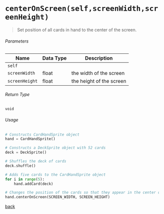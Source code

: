 <!-- Method Name -->

# <code>centerOnScreen(self,screenWidth,screenHeight)</code>

<!-- Method Description -->
> Set position of all cards in hand to the center of the screen.

<!-- Parameters -->
###### Parameters
| Name           | Data Type | Description              |
| -------------- | --------- | ------------------------ |
| `self`         |           |                          |
| `screenWidth`  | float     | the width of the screen  |
| `screenHeight` | float     | the height of the screen |

<!-- Return Type -->
###### Return Type
`void`

<!-- Method Example -->
###### Usage
```python
# Constructs CardHandSprite object
hand = CardHandSprite()

# Constructs a DeckSprite object with 52 cards
deck = DeckSprite()

# Shuffles the deck of cards
deck.shuffle()

# Adds five cards to the CardHandSprite object
for i in range(5):
    hand.addCard(deck)

# Changes the position of the cards so that they appear in the center of the screen
hand.centerOnScreen(SCREEN_WIDTH, SCREEN_HEIGHT)
```
<!-- Back to className.md -->
<!-- The path in this link will be the one that is used for the component -->
[back](../CardHandSprite.md)
